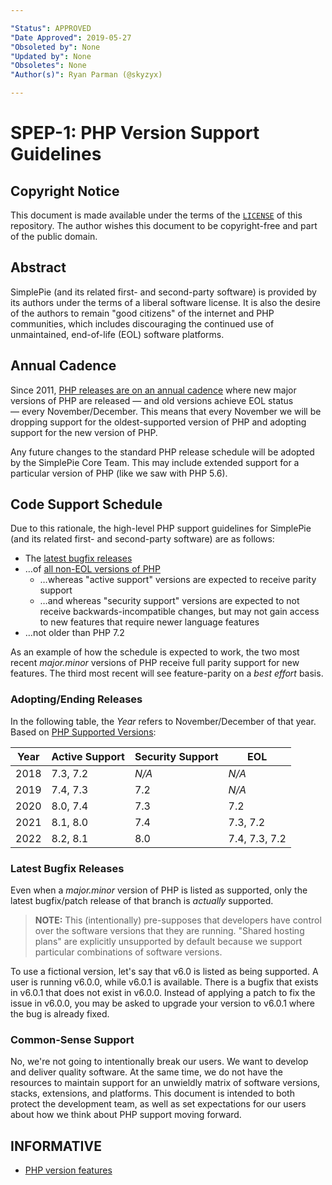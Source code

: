 ```yaml
---

"Status": APPROVED
"Date Approved": 2019-05-27
"Obsoleted by": None
"Updated by": None
"Obsoletes": None
"Author(s)": Ryan Parman (@skyzyx)

---
```


# SPEP-1: PHP Version Support Guidelines

## Copyright Notice

This document is made available under the terms of the [`LICENSE`](https://github.com/simplepie/rfc/blob/master/LICENSE) of this repository. The author wishes this document to be copyright-free and part of the public domain.

## Abstract

SimplePie (and its related first- and second-party software) is provided by its authors under the terms of a liberal software license. It is also the desire of the authors to remain "good citizens" of the internet and PHP communities, which includes discouraging the continued use of unmaintained, end-of-life (EOL) software platforms.

## Annual Cadence

Since 2011, [PHP releases are on an annual cadence](https://wiki.php.net/rfc/releaseprocess) where new major versions of PHP are released — and old versions achieve EOL status — every November/December. This means that every November we will be dropping support for the oldest-supported version of PHP and adopting support for the new version of PHP.

Any future changes to the standard PHP release schedule will be adopted by the SimplePie Core Team. This may include extended support for a particular version of PHP (like we saw with PHP 5.6).

## Code Support Schedule

Due to this rationale, the high-level PHP support guidelines for SimplePie (and its related first- and second-party software) are as follows:

* The [latest bugfix releases](https://www.php.net/downloads.php)
* …of [all non-EOL versions of PHP](https://www.php.net/supported-versions.php)
    * …whereas "active support" versions are expected to receive parity support
    * …and whereas "security support" versions are expected to not receive backwards-incompatible changes, but may not gain access to new features that require newer language features
* …not older than PHP 7.2

As an example of how the schedule is expected to work, the two most recent _major.minor_ versions of PHP receive full parity support for new features. The third most recent will see feature-parity on a _best effort_ basis.

### Adopting/Ending Releases

In the following table, the _Year_ refers to November/December of that year. Based on [PHP Supported Versions](https://www.php.net/supported-versions.php):

| Year | Active Support | Security Support | EOL |
| ---- | -------------- | ---------------- | --- |
| 2018 | 7.3, 7.2 | _N/A_ | _N/A_ |
| 2019 | 7.4, 7.3 | 7.2 | _N/A_ |
| 2020 | 8.0, 7.4 | 7.3 | 7.2 |
| 2021 | 8.1, 8.0 | 7.4 | 7.3, 7.2 |
| 2022 | 8.2, 8.1 | 8.0 | 7.4, 7.3, 7.2 |

### Latest Bugfix Releases

Even when a _major.minor_ version of PHP is listed as supported, only the latest bugfix/patch release of that branch is _actually_ supported.

> **NOTE:** This (intentionally) pre-supposes that developers have control over the software versions that they are running. "Shared hosting plans" are explicitly unsupported by default because we support particular combinations of software versions.

To use a fictional version, let's say that v6.0 is listed as being supported. A user is running v6.0.0, while v6.0.1 is available. There is a bugfix that exists in v6.0.1 that does not exist in v6.0.0. Instead of applying a patch to fix the issue in v6.0.0, you may be asked to upgrade your version to v6.0.1 where the bug is already fixed.

### Common-Sense Support

No, we're not going to intentionally break our users. We want to develop and deliver quality software. At the same time, we do not have the resources to maintain support for an unwieldly matrix of software versions, stacks, extensions, and platforms. This document is intended to both protect the development team, as well as set expectations for our users about how we think about PHP support moving forward.

## INFORMATIVE

* [PHP version features](PHP_FEATURES.md)
